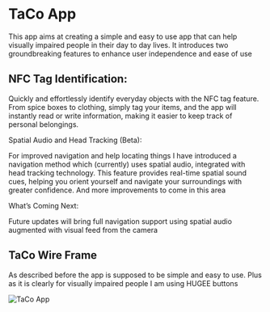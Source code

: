 # TaCo App

This app aims at creating a simple and easy to use app that can help visually impaired people in their day to day lives. It introduces two groundbreaking features to 
enhance user independence and ease of use

## NFC Tag Identification:

Quickly and effortlessly identify everyday objects with the NFC tag feature. From spice boxes to clothing, simply tag your items, and the app will instantly read or write 
information, making it easier to keep track of personal belongings.

Spatial Audio and Head Tracking (Beta):

For improved navigation and help locating things I have introduced a navigation method which (currently) uses spatial audio, integrated with head tracking technology. 
This feature provides real-time spatial sound cues, helping you orient yourself and navigate your surroundings with greater confidence. And more improvements to come in this area

What’s Coming Next:

Future updates will bring full navigation support using spatial audio augmented with visual feed from the camera

## TaCo Wire Frame

As described before the app is supposed to be simple and easy to use. Plus as it is clearly for visually impaired people 
I am using HUGEE buttons

![TaCo App](https://github.com/user-attachments/assets/87702dc5-7091-42cd-914d-76daabf7bc47)


